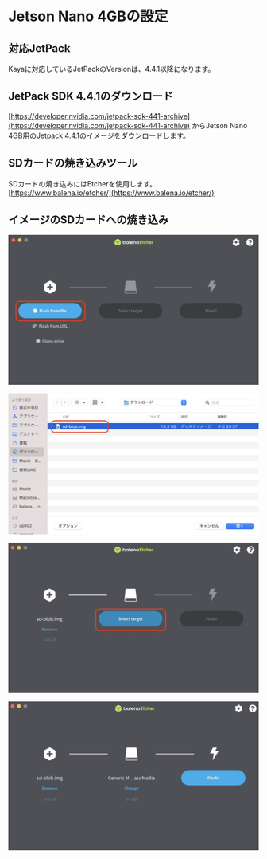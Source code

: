 # Jetson Nano 4GBの設定

## 対応JetPack

Kayaに対応しているJetPackのVersionは、4.4.1以降になります。

## JetPack SDK 4.4.1のダウンロード

[https://developer.nvidia.com/jetpack-sdk-441-archive](https://developer.nvidia.com/jetpack-sdk-441-archive) からJetson Nano 4GB用のJetpack 4.4.1のイメージをダウンロードします。

## SDカードの焼き込みツール
SDカードの焼き込みにはEtcherを使用します。 [https://www.balena.io/etcher/](https://www.balena.io/etcher/)

## イメージのSDカードへの焼き込み

![](./img/et01.jpg)

![](./img/et02.jpg)

![](./img/et03.jpg)

![](./img/et04.jpg)